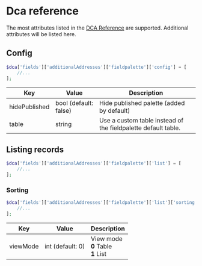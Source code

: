 # Dca reference

The most attributes listed in the [DCA Reference](https://docs.contao.org/dev/reference/dca/) are supported. Additional
attributes will be listed here.

## Config

```php
$dca['fields']['additionalAddresses']['fieldpalette']['config'] = [
    //...
];
```

| Key           | Value                 | Description                                                   |
|---------------|-----------------------|---------------------------------------------------------------|
| hidePublished | bool (default: false) | Hide published palette (added by default)                     |
| table         | string                | Use a custom table instead of the fieldpalette default table. |

## Listing records

```php
$dca['fields']['additionalAddresses']['fieldpalette']['list'] = [
    //...
];
```

### Sorting

```php
$dca['fields']['additionalAddresses']['fieldpalette']['list']['sorting'] = [
    //...
];
```

| Key      | Value            | Description                                   |
|----------|------------------|-----------------------------------------------|
| viewMode | int (default: 0) | View mode <br />**0** Table <br /> **1** List |